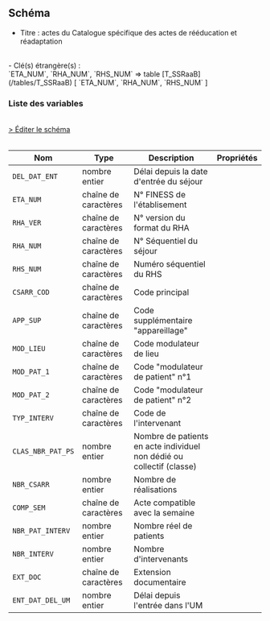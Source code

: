 ## Schéma

- Titre : actes du Catalogue spécifique des actes de rééducation et réadaptation
<br />
- Clé(s) étrangère(s) : <br />
`ETA_NUM`, `RHA_NUM`, `RHS_NUM` => table [T_SSRaaB](/tables/T_SSRaaB) [ `ETA_NUM`, `RHA_NUM`, `RHS_NUM` ]<br />

### Liste des variables
<br />
<div>
    <a href="https://gitlab.com/healthdatahub/schema-snds/edit/master/schemas/PMSI%20SSR/T_SSRaaCSARR.json"  
    arget="_blank" rel="noopener noreferrer">> Éditer le schéma</a>
    <OutboundLink />
</div>
<br />

Nom|Type|Description|Propriétés
-|-|-|-
`DEL_DAT_ENT`|nombre entier|Délai depuis la date d&#x27;entrée du séjour||
`ETA_NUM`|chaîne de caractères|N° FINESS de l&#x27;établisement||
`RHA_VER`|chaîne de caractères|N° version du format du RHA||
`RHA_NUM`|chaîne de caractères|N° Séquentiel du séjour||
`RHS_NUM`|chaîne de caractères|Numéro séquentiel du RHS||
`CSARR_COD`|chaîne de caractères|Code principal||
`APP_SUP`|chaîne de caractères|Code supplémentaire &quot;appareillage&quot;||
`MOD_LIEU`|chaîne de caractères|Code modulateur de lieu||
`MOD_PAT_1`|chaîne de caractères|Code &quot;modulateur de patient&quot; n°1||
`MOD_PAT_2`|chaîne de caractères|Code &quot;modulateur de patient&quot; n°2||
`TYP_INTERV`|chaîne de caractères|Code de l&#x27;intervenant||
`CLAS_NBR_PAT_PS`|nombre entier|Nombre de patients en acte individuel non dédié ou collectif (classe)||
`NBR_CSARR`|nombre entier|Nombre de réalisations||
`COMP_SEM`|chaîne de caractères|Acte compatible avec  la semaine||
`NBR_PAT_INTERV`|nombre entier|Nombre réel de patients||
`NBR_INTERV`|nombre entier|Nombre d&#x27;intervenants||
`EXT_DOC`|chaîne de caractères|Extension documentaire||
`ENT_DAT_DEL_UM`|nombre entier|Délai depuis l&#x27;entrée dans l&#x27;UM||

